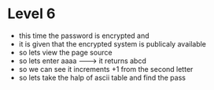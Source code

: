 # Level 6

- this time the password is encrypted and
- it is given that the encrypted  system is publicaly available
- so lets view the page source
- so lets enter aaaa ---> it returns abcd
- so we can see it increments +1 from the second letter
- so lets take the halp of ascii table and find the pass